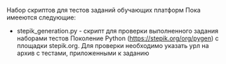 Набор скриптов для тестов заданий обучающих платформ
Пока имееются следующие:
   - stepik_generation.py  - скрипт для проверки выполненного задания наборами тестов Поколение Python (https://stepik.org/org/pygen) с площадки stepik.org. Для проверки необходимо указать урл на архив с тестами, приложенными к заданию
